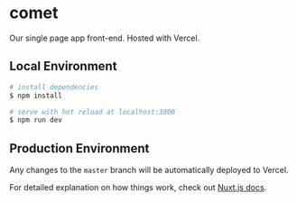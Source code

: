 # comet
Our single page app front-end. Hosted with Vercel.

## Local Environment

```bash
# install dependencies
$ npm install

# serve with hot reload at localhost:3000
$ npm run dev
```

## Production Environment
Any changes to the `master` branch will be automatically deployed to Vercel.

For detailed explanation on how things work, check out [Nuxt.js docs](https://nuxtjs.org).
